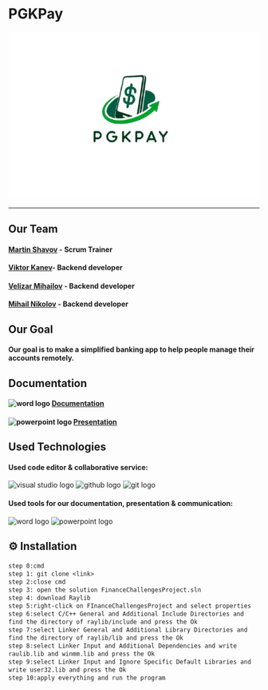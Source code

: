 # PGKPay
![Logo](documents/logo.png)
<hr>

## Our Team
 
#### [Martin Shavov](https://github.com/MMShavov22) - Scrum Trainer
####  [Viktor Kanev](https://github.com/VBKanev22)- Backend developer
#### [Velizar Mihailov](https://github.com/VNMihaylov22) - Backend developer
#### [Mihail Nikolov](https://github.com/MANikolov22) - Backend developer

## Our Goal

#### Our goal is to make a simplified banking app to help people manage their accounts remotely.

## Documentation

#### <img src= "https://upload.wikimedia.org/wikipedia/commons/f/fd/Microsoft_Office_Word_%282019%E2%80%93present%29.svg" height='40' width='40' alt="word logo"> [Documentation](https://codingburgas-my.sharepoint.com/:w:/g/personal/mmshavov22_codingburgas_bg/EdKrHMQEFThApsfPr9YwgtABPYlytQ0tgdp8UuR7AKrB3A?e=C66uP3)
#### <img src= "https://upload.wikimedia.org/wikipedia/commons/0/0d/Microsoft_Office_PowerPoint_%282019%E2%80%93present%29.svg" height='40' width='40' alt="powerpoint logo"> [Presentation](https://codingburgas-my.sharepoint.com/:p:/g/personal/mmshavov22_codingburgas_bg/Ea2OeURrTJJKhZEKUVQ5yl4BrS8Tmy_2jXZomTSAx3TCcQ?e=LbwFMM)
## Used Technologies

#### Used code editor & collaborative service: 
<img src="https://upload.wikimedia.org/wikipedia/commons/5/59/Visual_Studio_Icon_2019.svg" height='40' width='40' alt="visual studio logo"> 
<img src="https://img.icons8.com/?size=256&id=bVGqATNwfhYq&format=png "height='40' width='40' alt="github logo"> 
<img src="https://img.icons8.com/?size=256&id=20906&format=png "height='40' width='40'alt="git logo">

#### Used tools for our documentation, presentation & communication:
<img src= "https://upload.wikimedia.org/wikipedia/commons/f/fd/Microsoft_Office_Word_%282019%E2%80%93present%29.svg" height='40' width='40' alt="word logo"> <img src= "https://upload.wikimedia.org/wikipedia/commons/0/0d/Microsoft_Office_PowerPoint_%282019%E2%80%93present%29.svg" height='40' width='40' alt="powerpoint logo">

## ⚙️ Installation	<a name = "installation"></a>
````
step 0:cmd
step 1: git clone <link>
step 2:close cmd
step 3: open the solution FinanceChallengesProject.sln
step 4: download Raylib
step 5:right-click on FInanceChallengesProject and select properties
step 6:select C/C++ General and Additional Include Directories and find the directory of raylib/include and press the Ok
step 7:select Linker General and Additional Library Directories and find the directory of raylib/lib and press the Ok
step 8:select Linker Input and Additional Dependencies and write raulib.lib and winmm.lib and press the Ok
step 9:select Linker Input and Ignore Specific Default Libraries and write user32.lib and press the Ok
step 10:apply everything and run the program
````
